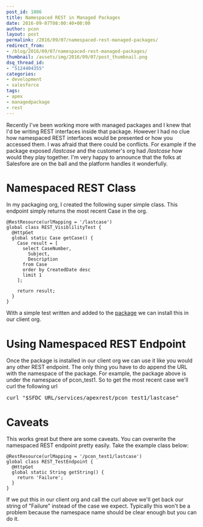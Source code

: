 ```yaml
---
post_id: 1086
title: Namespaced REST in Managed Packages
date: 2016-09-07T08:00:40+00:00
author: pcon
layout: post
permalink: /2016/09/07/namespaced-rest-managed-packages/
redirect_from:
- /blog/2016/09/07/namespaced-rest-managed-packages/
thumbnail: /assets/img/2016/09/07/post_thumbnail.png
dsq_thread_id:
- "5124404355"
categories:
- development
- salesforce
tags:
- apex
- managedpackage
- rest
---
```

Recently I've been working more with managed packages and I knew that I'd be writing REST interfaces inside that package.  However I had no clue how namespaced REST interfaces would be presented or how you accessed them.  I was afraid that there could be conflicts.  For example if the package exposed _/lastcase_ and the customer's org had _/lastcase_ how would they play together.  I'm very happy to announce that the folks at Salesfore are on the ball and the platform handles it wonderfully.

<!--more-->

# Namespaced REST Class

In my packaging org, I created the following super simple class.  This endpoint simply returns the most recent Case in the org.

```apex
@RestResource(urlMapping = '/lastcase')
global class REST_VisiblilityTest {
  @HttpGet
  global static Case getCase() {
    Case result = [
      select CaseNumber,
        Subject,
        Description
      from Case
      order by CreatedDate desc
      limit 1
    ];

    return result;
  }
}
```

With a simple test written and added to the [package](https://login.salesforce.com/packaging/installPackage.apexp?p0=04t41000000NYXn) we can install this in our client org.

# Using Namespaced REST Endpoint

Once the package is installed in our client org we can use it like you would any other REST endpoint.  The only thing you have to do append the URL with the namespace  of the package.  For example, the package above is under the namespace of pcon_test1.  So to get the most recent case we'll curl the following url

<pre class="prettyprint bash">curl "$SFDC_URL/services/apexrest/pcon_test1/lastcase"</pre>

# Caveats

This works great but there are some caveats.  You can overwrite the namespaced REST endpoint pretty easily.  Take the example class below:

```apex
@RestResource(urlMapping = '/pcon_test1/lastcase')
global class REST_TestEndpoint {
  @HttpGet
  global static String getString() {
    return 'Failure';
  }
}
```

If we put this in our client org and call the curl above we'll get back our string of "Failure" instead of the case we expect.  Typically this won't be a problem because the namespace name should be clear enough but you can do it.